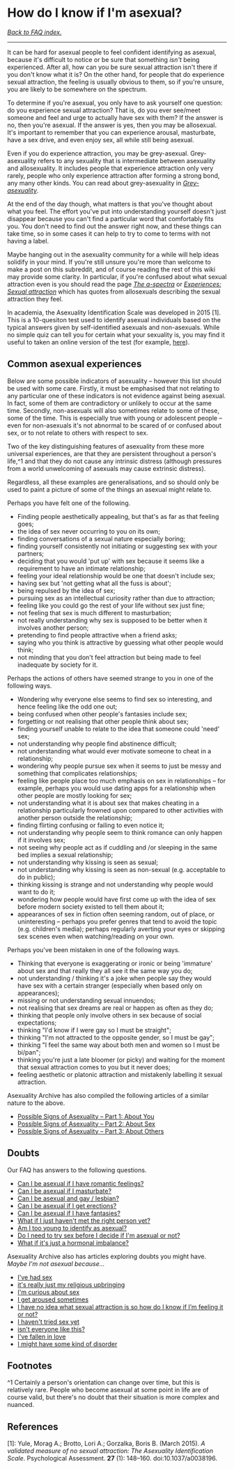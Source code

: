 # How do I know if I'm asexual?

[*Back to FAQ index.*](https://github.com/MissTeapot/LGBT-Wikis/blob/main/github_wiki/asexuality/faq.md)

---

It can be hard for asexual people to feel confident identifying as asexual, because it's difficult to notice or be sure that something *isn't* being experienced. After all, how can you be sure sexual attraction isn't there if you don't know what it is? On the other hand, for people that do experience sexual attraction, the feeling is usually obvious to them, so if you're unsure, you are likely to be somewhere on the spectrum.

To determine if you're asexual, you only have to ask yourself one question: do you experience sexual attraction? That is, do you ever see/meet someone and feel and urge to actually have sex with them? If the answer is no, then you're asexual. If the answer is yes, then you may be allosexual. It's important to remember that you can experience arousal, masturbate, have a sex drive, and even enjoy sex, all while still being asexual.

Even if you do experience attraction, you may be grey-asexual. Grey-asexuality refers to any sexuality that is intermediate between asexuality and allosexuality. It includes people that experience attraction only very rarely, people who only experience attraction after forming a strong bond, any many other kinds. You can read about grey-asexuality in [*Grey-asexuality*](https://github.com/MissTeapot/LGBT-Wikis/blob/main/github_wiki/asexuality/grey-asexuality.md).

At the end of the day though, what matters is that you've thought about what you feel. The effort you've put into understanding yourself doesn't just disappear because you can't find a particular word that comfortably fits you. You don't need to find out the answer right now, and these things can take time, so in some cases it can help to try to come to terms with not having a label. 

Maybe hanging out in the asexuality community for a while will help ideas solidify in your mind. If you're still unsure you're more than welcome to make a post on this subreddit, and of course reading the rest of this wiki may provide some clarity. In particular, if you're confused about what sexual attraction even is you should read the page [*The a-spectra*](https://github.com/MissTeapot/LGBT-Wikis/blob/main/github_wiki/asexuality/the_spectra) or [*Experiences: Sexual attraction*](w/asexuality/experiences#wiki_sexual_attraction.md) which has quotes from allosexuals describing the sexual attraction they feel. 

In academia, the Asexuality Identification Scale was developed in 2015 [1]. This is a 10-quesiton test used to identify asexual individuals based on the typical answers given by self-identified asexuals and non-asexuals. While no simple quiz can tell you for certain what your sexuality is, you may find it useful to taken an online version of the test (for example, [here](https://www.gotoquiz.com/are_you_an_asexual)).

## Common asexual experiences

Below are some possible indicators of asexuality – however this list should be used with some care. Firstly, it must be emphasised that not relating to any particular one of these indicators is not evidence against being asexual. In fact, some of them are contradictory or unlikely to occur at the same time. Secondly, non-asexuals will also sometimes relate to some of these, some of the time. This is especially true with young or adolescent people – even for non-asexuals it's not abnormal to be scared of or confused about sex, or to not relate to others with respect to sex.

Two of the key distinguishing features of asexuality from these more universal experiences, are that they are persistent throughout a person's life,^1 and that they do not cause any intrinsic distress (although pressures from a world unwelcoming of asexuals may cause extrinsic distress).

Regardless, all these examples are generalisations, and so should only be used to paint a picture of some of the things an asexual might relate to.

Perhaps you have felt one of the following.

* Finding people aesthetically appealing, but that's as far as that feeling goes;
* the idea of sex never occurring to you on its own;
* finding conversations of a sexual nature especially boring;
* finding yourself consistently not initiating or suggesting sex with your partners;
* deciding that you would 'put up' with sex because it seems like a requirement to have an intimate relationship;
* feeling your ideal relationship would be one that doesn't include sex;
* having sex but 'not getting what all the fuss is about';
* being repulsed by the idea of sex;
* pursuing sex as an intellectual curiosity rather than due to attraction;
* feeling like you could go the rest of your life without sex just fine;
* not feeling that sex is much different to masturbation;
* not really understanding why sex is supposed to be better when it involves another person;
* pretending to find people attractive when a friend asks;
* saying who you think is attractive by guessing what other people would think;
* not minding that you don't feel attraction but being made to feel inadequate by society for it.

Perhaps the actions of others have seemed strange to you in one of the following ways.

* Wondering why everyone else seems to find sex so interesting, and hence feeling like the odd one out;
* being confused when other people's fantasies include sex;
* forgetting or not realising that other people think about sex;
* finding yourself unable to relate to the idea that someone could 'need' sex;
* not understanding why people find abstinence difficult;
* not understanding what would ever motivate someone to cheat in a relationship;
* wondering why people pursue sex when it seems to just be messy and something that complicates relationships;
* feeling like people place too much emphasis on sex in relationships – for example, perhaps you would use dating apps for a relationship when other people are mostly looking for sex;
* not understanding what it is about sex that makes cheating in a relationship particularly frowned upon compared to other activities with another person outside the relationship;
* finding flirting confusing or failing to even notice it; 
* not understanding why people seem to think romance can only happen if it involves sex;
* not seeing why people act as if cuddling and /or sleeping in the same bed implies a sexual relationship;
* not understanding why kissing is seen as sexual;
* not understanding why kissing is seen as non-sexual (e.g. acceptable to do in public);
* thinking kissing is strange and not understanding why people would want to do it;
* wondering how people would have first come up with the idea of sex before modern society existed to tell them about it;
* appearances of sex in fiction often seeming random, out of place, or uninteresting – perhaps you prefer genres that tend to avoid the topic (e.g. children's media); perhaps regularly averting your eyes or skipping sex scenes even when watching/reading on your own.

Perhaps you've been mistaken in one of the following ways.

* Thinking that everyone is exaggerating or ironic or being 'immature' about sex and that really they all see it the same way you do;
* not understanding / thinking it's a joke when people say they would have sex with a certain stranger (especially when based only on appearances);
* missing or not understanding sexual innuendos;
* not realising that sex dreams are real or happen as often as they do;
* thinking that people only involve others in sex because of social expectations;
* thinking "I'd know if I were gay so I must be straight";
* thinking "I'm not attracted to the opposite gender, so I must be gay";
* thinking "I feel the same way about both men and women so I must be bi/pan";
* thinking you're just a late bloomer (or picky) and waiting for the moment that sexual attraction comes to you but it never does;
* feeling aesthetic or platonic attraction and mistakenly labelling it sexual attraction.

Asexuality Archive has also compiled the following articles of a similar nature to the above.

* [Possible Signs of Asexuality – Part 1: About You](https://www.asexualityarchive.com/possible-signs-of-asexuality-part-1-about-you/)
* [Possible Signs of Asexuality – Part 2: About Sex](https://www.asexualityarchive.com/possible-signs-of-asexuality-part-2-about-sex/)
* [Possible Signs of Asexuality – Part 3: About Others](https://www.asexualityarchive.com/possible-signs-of-asexuality-part-3/)

## Doubts

Our FAQ has answers to the following questions.

* [Can I be asexual if I have romantic feelings?](https://github.com/MissTeapot/LGBT-Wikis/blob/main/github_wiki/asexuality/faq/can_i_be_asexual_if_i_have_romantic_feelings.md)
* [Can I be asexual if I masturbate?](https://github.com/MissTeapot/LGBT-Wikis/blob/main/github_wiki/asexuality/faq/can_i_be_asexual_if_i_masturbate.md)
* [Can I be asexual and gay / lesbian?](https://github.com/MissTeapot/LGBT-Wikis/blob/main/github_wiki/asexuality/faq/can_i_be_asexual_and_gay.md)
* [Can I be asexual if I get erections?](https://github.com/MissTeapot/LGBT-Wikis/blob/main/github_wiki/asexuality/faq/can_i_be_asexual_if_i_get_erections.md)
* [Can I be asexual if I have fantasies?](https://github.com/MissTeapot/LGBT-Wikis/blob/main/github_wiki/asexuality/faq/can_i_be_asexual_if_i_have_fantasies.md)
* [What if I just haven't met the right person yet?](https://github.com/MissTeapot/LGBT-Wikis/blob/main/github_wiki/asexuality/faq/what_if_i_havent_met_the_right_person.md)
* [Am I too young to identify as asexual?](https://github.com/MissTeapot/LGBT-Wikis/blob/main/github_wiki/asexuality/faq/am_i_too_young.md)
* [Do I need to try sex before I decide if I'm asexual or not?](https://github.com/MissTeapot/LGBT-Wikis/blob/main/github_wiki/asexuality/faq/do_i_need_to_try_sex.md)
* [What if it's just a hormonal imbalance?](https://github.com/MissTeapot/LGBT-Wikis/blob/main/github_wiki/asexuality/faq/is_it_a_hormone_imbalance.md)

Asexuality Archive also has articles exploring doubts you might have. *Maybe I'm not asexual because...*

* [I've had sex](https://www.asexualityarchive.com/maybe-im-not-really-asexual-because-ive-had-sex/)
* [it's really just my religious upbringing](https://www.asexualityarchive.com/maybe-im-not-really-asexual-but-its-really-just-my-religious-upbringing/)
* [I'm curious about sex](https://www.asexualityarchive.com/maybe-im-not-really-asexual-because-im-curious-about-sex/)
* [I get aroused sometimes](https://www.asexualityarchive.com/maybe-im-not-really-asexual-because-i-get-aroused-sometimes/)
* [I have no idea what sexual attraction is so how do I know if I’m feeling it or not?](https://www.asexualityarchive.com/maybe-im-not-really-asexual-because-i-have-no-idea-what-sexual-attraction-is-so-how-do-i-know-if-im-feeling-it-or-not/)
* [I haven't tried sex yet](https://www.asexualityarchive.com/maybe-im-not-really-asexual-because-i-havent-tried-it-yet-to-be-sure/)
* [isn't everyone like this?](https://www.asexualityarchive.com/maybe-im-not-really-asexual-because-isnt-everyone-like-this/)
* [I've fallen in love](https://www.asexualityarchive.com/maybe-im-not-really-asexual-because-ive-fallen-in-love/)
* [I might have some kind of disorder](https://www.asexualityarchive.com/maybe-im-not-really-asexual-because-it-might-be-a-disorder-making-me-feel-this-way/)

## Footnotes

^1 Certainly a person's orientation can change over time, but this is relatively rare. People who become asexual at some point in life are of course valid, but there's no doubt that their situation is more complex and nuanced.

## References

[1]: Yule, Morag A.; Brotto, Lori A.; Gorzalka, Boris B. (March 2015). *A validated measure of no sexual attraction: The Asexuality Identification Scale*. Psychological Assessment. **27** (1): 148–160. doi:10.1037/a0038196.